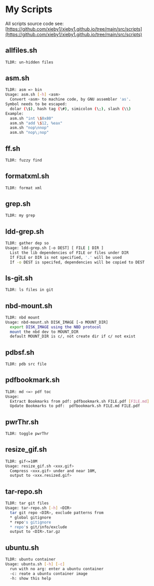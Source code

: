 # My Scripts

All scripts source code see:
[https://github.com/xieby1/xieby1.github.io/tree/main/src/scripts](https://github.com/xieby1/xieby1.github.io/tree/main/src/scripts)

## allfiles.sh

```bash
TLDR: un-hidden files
```

## asm.sh

```bash
TLDR: asm => bin
Usage: asm.sh [-h] <asm>
  Convert <asm> to machine code, by GNU assembler 'as'.
Symbol needs to be escaped:
  dolar (\$), hash tag (\#), simicolon (\;), slash (\\)
Example:
  asm.sh "int \$0x80"
  asm.sh "add \$12, %eax"
  asm.sh "nop\nnop"
  asm.sh "nop\;nop"
```

## ff.sh

```bash
TLDR: fuzzy find
```

## formatxml.sh

```bash
TLDR: format xml
```

## grep.sh

```bash
TLDR: my grep
```

## ldd-grep.sh

```bash
TLDR: gather dep so
Usage: ldd-grep.sh [-o DEST] [ FILE | DIR ]
  List the lib dependencies of FILE or files under DIR
  If FILE or DIR is not specified, '.' will be used
  If -o DEST is specifed, dependencies will be copied to DEST
```

## ls-git.sh

```bash
TLDR: ls files in git
```

## nbd-mount.sh

```bash
TLDR: nbd mount
Usage: nbd-mount.sh DISK_IMAGE [-o MOUNT_DIR]
  export DISK_IMAGE using the NBD protocol
  mount the nbd dev to MOUNT_DIR
  default MOUNT_DIR is c/, not create dir if c/ not exist
```

## pdbsf.sh

```bash
TLDR: pdb src file
```

## pdfbookmark.sh

```bash
TLDR: md <=> pdf toc
Usage:
  Extract Bookmarks from pdf: pdfbookmark.sh FILE.pdf [FILE.md]
  Update Bookmarks to pdf:  pdfbookmark.sh FILE.md FILE.pdf
```

## pwrThr.sh

```bash
TLDR: toggle pwrThr
```

## resize_gif.sh

```bash
TLDR: gif<=10M
Usage: resize_gif.sh <xxx.gif>
  Compress <xxx.gif> under and near 10M,
  output to <xxx.resized.gif>
```

## tar-repo.sh

```bash
TLDR: tar git files
Usage: tar-repo.sh [-h] <DIR>
  tar git repo <DIR>, exclude patterns from
  * global gitignore
  * repo's gitignore
  * repo's git/info/exclude
  output to <DIR>.tar.gz
```

## ubuntu.sh

```bash
TLDR: ubuntu container
Usage: ubuntu.sh [-h] [-c]
  run with no arg: enter a ubuntu container
  -c: reate a ubuntu container image
  -h: show this help
```
